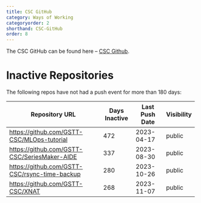 ```yaml
---
title: CSC GitHub
category: Ways of Working
categoryorder: 2
shorthand: CSC-GitHub
order: 8
---
```


The CSC GitHub can be found here – <a href="https://github.com/GSTT-CSC/">CSC Github</a>.

# Inactive Repositories

The following repos have not had a push event for more than 180 days:

| Repository URL | Days Inactive | Last Push Date | Visibility |
| --- | --- | --- | --- |
| https://github.com/GSTT-CSC/MLOps-tutorial | 472 | 2023-04-17 | public |
| https://github.com/GSTT-CSC/SeriesMaker-AIDE | 337 | 2023-08-30 | public |
| https://github.com/GSTT-CSC/rsync-time-backup | 280 | 2023-10-26 | public |
| https://github.com/GSTT-CSC/XNAT | 268 | 2023-11-07 | public |
